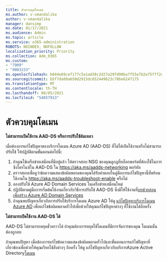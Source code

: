 ```yaml
---
title: ตัวควบคุมโดเมน
ms.author: v-smandalika
author: v-smandalika
manager: dansimp
ms.date: 01/17/2021
ms.audience: Admin
ms.topic: article
ms.service: o365-administration
ROBOTS: NOINDEX, NOFOLLOW
localization_priority: Priority
ms.collection: Adm_O365
ms.custom:
- "7909"
- "9003233"
ms.openlocfilehash: b044e69cef177c5a1ad38c2d27a297d90ba7f55e7b2e75fff2e390869241f325
ms.sourcegitcommit: b5f7da89a650d2915dc652449623c78be6247175
ms.translationtype: MT
ms.contentlocale: th-TH
ms.lasthandoff: 08/05/2021
ms.locfileid: "54057913"
---
```

# <a name="domain-controller"></a>ตัวควบคุมโดเมน

**ไม่สามารถเปิดใช้งาน AAD-DS หรือการปรับใช้ล้มเหลว**

เมื่อต้องการแก้ไขปัญหาของบริการโดเมน Azure AD (AAD-DS) ที่ไม่ได้เปิดใช้งานหรือไม่สามารถปรับใช้ ให้ปฏิบัติตามขั้นตอนต่อไปนี้:

1. ถ้าคุณใช้เครือข่ายเสมือนที่มีอยู่แล้ว ให้ตรวจสอบ NSG ของคุณดูกฎที่บล็อกพอร์ตที่ต้องใช้ในการซิงโครไนซ์ใน AAD-DS ใน https://aka.ms/aadds-networking พอร์ทัล
2. ตรวจสอบเพื่อดูว่าข้อความแสดงข้อผิดพลาดของคุณได้รับคําตอบในคู่มือการแก้ไขปัญหานี้ที่พร้อมใช้งานใน  https://aka.ms/aadds-troubleshoot-enable หรือไม่
3. ลองปรับใช้ Azure AD Domain Services ในเครือข่ายเสมือนใหม่
4. ปฏิบัติตามคู่มือการเริ่มต้นใช้งานเกี่ยวกับวิธีการปรับใช้ AAD-DS ซึ่งมีให้ใช้งานที่[บทช่วยสอนเพื่อสร้าง Azure AD Domain Services](https://docs.microsoft.com/azure/active-directory-domain-services/tutorial-create-instance)
5. ถ้าคุณพบปัญหาเกี่ยวกับการปรับใช้บริการโดเมน Azure AD ให้ดู [แก้ไขปัญหาบริการโดเมน Azure AD](https://docs.microsoft.com/azure/active-directory-domain-services/troubleshoot) เพื่อแก้ไขข้อผิดพลาดทั่วไปเพื่อช่วยให้คุณแก้ไขปัญหาต่างๆ ที่ใช้งานได้อีกครั้ง 

**ไม่สามารถปิดใช้งาน AAD-DS ได้**

AAD-DS ไม่สามารถหยุดชั่วคราวได้ ถ้าคุณต้องการหยุดใช้โดเมนที่มีการจัดการของคุณ โดเมนนั้นต้องถูกลบ

ถ้าคุณพบปัญหา เมื่อต้องการแก้ไขข้อความแสดงข้อผิดพลาดทั่วไปและขั้นตอนการแก้ไขปัญหาที่เกี่ยวข้องเพื่อช่วยให้คุณเรียกใช้สิ่งต่างๆ อีกครั้ง ให้ดู แก้ไขปัญหาเกี่ยวกับบริการAzure Active Directory[โดเมน](https://docs.microsoft.com/azure/active-directory-domain-services/troubleshoot)
